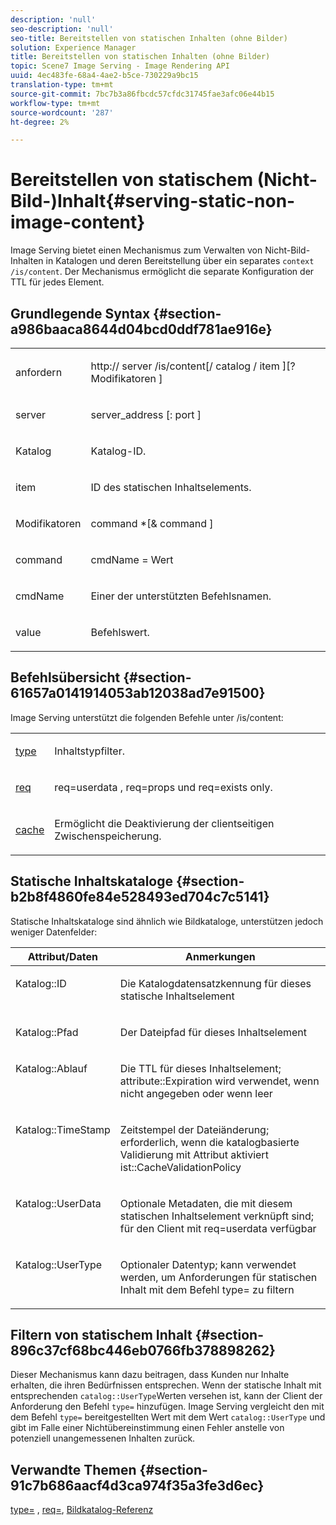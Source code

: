 ```yaml
---
description: 'null'
seo-description: 'null'
seo-title: Bereitstellen von statischen Inhalten (ohne Bilder)
solution: Experience Manager
title: Bereitstellen von statischen Inhalten (ohne Bilder)
topic: Scene7 Image Serving - Image Rendering API
uuid: 4ec483fe-68a4-4ae2-b5ce-730229a9bc15
translation-type: tm+mt
source-git-commit: 7bc7b3a86fbcdc57cfdc31745fae3afc06e44b15
workflow-type: tm+mt
source-wordcount: '287'
ht-degree: 2%

---
```



# Bereitstellen von statischem (Nicht-Bild-)Inhalt{#serving-static-non-image-content}

Image Serving bietet einen Mechanismus zum Verwalten von Nicht-Bild-Inhalten in Katalogen und deren Bereitstellung über ein separates `context /is/content`. Der Mechanismus ermöglicht die separate Konfiguration der TTL für jedes Element.

## Grundlegende Syntax {#section-a986baaca8644d04bcd0ddf781ae916e}

<table id="simpletable_4A6249F0C40747339524323EB0831CE4"> 
 <tr class="strow"> 
  <td class="stentry"> <p> <span class="codeph"> <span class="varname"> anfordern  </span> </span> </p> </td> 
  <td class="stentry"> <p> <span class="codeph"> http://  <span class="varname"> server  </span>/is/content[/  <span class="varname"> catalog  </span>/  <span class="varname"> item  </span>][? <span class="varname"> Modifikatoren  </span>]  </span> </p> </td> 
 </tr> 
 <tr class="strow"> 
  <td class="stentry"> <p> <span class="codeph"> <span class="varname"> server  </span> </span> </p> </td> 
  <td class="stentry"> <p> <span class="codeph"> <span class="varname"> server_address  </span>[:  <span class="varname"> port  </span>]  </span> </p> </td> 
 </tr> 
 <tr class="strow"> 
  <td class="stentry"> <p> <span class="codeph"> <span class="varname"> Katalog  </span> </span> </p> </td> 
  <td class="stentry"> <p>Katalog-ID. </p> </td> 
 </tr> 
 <tr class="strow"> 
  <td class="stentry"> <p> <span class="codeph"> <span class="varname"> item  </span> </span> </p> </td> 
  <td class="stentry"> <p>ID des statischen Inhaltselements. </p> </td> 
 </tr> 
 <tr class="strow"> 
  <td class="stentry"> <p> <span class="codeph"> <span class="varname"> Modifikatoren  </span> </span> </p> </td> 
  <td class="stentry"> <p> <span class="codeph"> <span class="varname"> command  </span>*[&amp;  <span class="varname"> command  </span>]  </span> </p> </td> 
 </tr> 
 <tr class="strow"> 
  <td class="stentry"> <p> <span class="codeph"> <span class="varname"> command  </span> </span> </p> </td> 
  <td class="stentry"> <p> <span class="codeph"> <span class="varname"> cmdName  </span>=  <span class="varname"> Wert  </span> </span> </p> </td> 
 </tr> 
 <tr class="strow"> 
  <td class="stentry"> <p> <span class="codeph"> <span class="varname"> cmdName  </span> </span> </p> </td> 
  <td class="stentry"> <p>Einer der unterstützten Befehlsnamen. </p> </td> 
 </tr> 
 <tr class="strow"> 
  <td class="stentry"> <p> <span class="codeph"> <span class="varname"> value  </span> </span> </p> </td> 
  <td class="stentry"> <p>Befehlswert. </p> </td> 
 </tr> 
</table>

## Befehlsübersicht {#section-61657a0141914053ab12038ad7e91500}

Image Serving unterstützt die folgenden Befehle unter /is/content:

<table id="simpletable_1D96BA1AB5394B3C9B91D46617AFC0FA"> 
 <tr class="strow"> 
  <td class="stentry"> <a href="../../../../../is-api/http-ref/image-serving-api-ref/c-http-protocol-reference/c-command-reference/r-type.md#reference-89094fd1c50c444eb082cd266769cccb" type="reference" format="dita" scope="local"> type </a> </td> 
  <td class="stentry"> <p>Inhaltstypfilter. </p> </td> 
 </tr> 
 <tr class="strow"> 
  <td class="stentry"> <a href="../../../../../is-api/http-ref/image-serving-api-ref/c-http-protocol-reference/c-command-reference/r-req/r-req.md#reference-907cdb4a97034db7ad94695f25552e76" type="reference" format="dita" scope="local"> req  </a> </td> 
  <td class="stentry"> <p> <span class="codeph"> req=userdata  </span>,  <span class="codeph"> req=props  </span>und  <span class="codeph"> req=exists  </span> only. </p> </td> 
 </tr> 
 <tr class="strow"> 
  <td class="stentry"> <a href="../../../../../is-api/http-ref/image-serving-api-ref/c-http-protocol-reference/c-command-reference/r-is-http-cache.md#reference-168189bee4ce4d1189d427891f22be2e" type="reference" format="dita" scope="local"> cache  </a> </td> 
  <td class="stentry"> <p>Ermöglicht die Deaktivierung der clientseitigen Zwischenspeicherung. </p> </td> 
 </tr> 
</table>

## Statische Inhaltskataloge {#section-b2b8f4860fe84e528493ed704c7c5141}

Statische Inhaltskataloge sind ähnlich wie Bildkataloge, unterstützen jedoch weniger Datenfelder:

<table id="table_3B111EC3AA1044FB9B659FD54BADDC39"> 
 <thead> 
  <tr> 
   <th class="entry"> <b> Attribut/Daten</b> </th> 
   <th class="entry"> <b> Anmerkungen</b> </th> 
  </tr> 
 </thead>
 <tbody> 
  <tr valign="top"> 
   <td> <p> <span class="codeph"> Katalog::ID  </span> </p> </td> 
   <td> <p> Die Katalogdatensatzkennung für dieses statische Inhaltselement </p> </td> 
  </tr> 
  <tr valign="top"> 
   <td> <p> <span class="codeph"> Katalog::Pfad  </span> </p> </td> 
   <td> <p> Der Dateipfad für dieses Inhaltselement </p> </td> 
  </tr> 
  <tr valign="top"> 
   <td> <p> <span class="codeph"> Katalog::Ablauf  </span> </p> </td> 
   <td> <p> Die TTL für dieses Inhaltselement; attribute::Expiration wird verwendet, wenn nicht angegeben oder wenn leer </p> </td> 
  </tr> 
  <tr valign="top"> 
   <td> <p> <span class="codeph"> Katalog::TimeStamp  </span> </p> </td> 
   <td> <p> Zeitstempel der Dateiänderung; erforderlich, wenn die katalogbasierte Validierung mit Attribut aktiviert ist::CacheValidationPolicy </p> </td> 
  </tr> 
  <tr valign="top"> 
   <td> <p> <span class="codeph"> Katalog::UserData  </span> </p> </td> 
   <td> <p> Optionale Metadaten, die mit diesem statischen Inhaltselement verknüpft sind; für den Client mit req=userdata verfügbar </p> </td> 
  </tr> 
  <tr valign="top"> 
   <td> <p> <span class="codeph"> Katalog::UserType  </span> </p> </td> 
   <td> <p> Optionaler Datentyp; kann verwendet werden, um Anforderungen für statischen Inhalt mit dem Befehl type= zu filtern </p> </td> 
  </tr> 
 </tbody> 
</table>

## Filtern von statischem Inhalt {#section-896c37cf68bc446eb0766fb378898262}

Dieser Mechanismus kann dazu beitragen, dass Kunden nur Inhalte erhalten, die ihren Bedürfnissen entsprechen. Wenn der statische Inhalt mit entsprechenden `catalog::UserType`Werten versehen ist, kann der Client der Anforderung den Befehl `type=` hinzufügen. Image Serving vergleicht den mit dem Befehl `type=` bereitgestellten Wert mit dem Wert `catalog::UserType` und gibt im Falle einer Nichtübereinstimmung einen Fehler anstelle von potenziell unangemessenen Inhalten zurück.

## Verwandte Themen {#section-91c7b686aacf4d3ca974f35a3fe3d6ec}

[type=](../../../../../is-api/http-ref/image-serving-api-ref/c-http-protocol-reference/c-command-reference/r-type.md#reference-89094fd1c50c444eb082cd266769cccb) ,  [req=](../../../../../is-api/http-ref/image-serving-api-ref/c-http-protocol-reference/c-command-reference/r-req/r-req.md#reference-907cdb4a97034db7ad94695f25552e76),  [Bildkatalog-Referenz](../../../../../is-api/image-catalog/image-serving-api-ref/c-image-catalog-reference/c-overview/c-overview.md#concept-9ce2b6a133de45f783e95cabc5810ac3)
